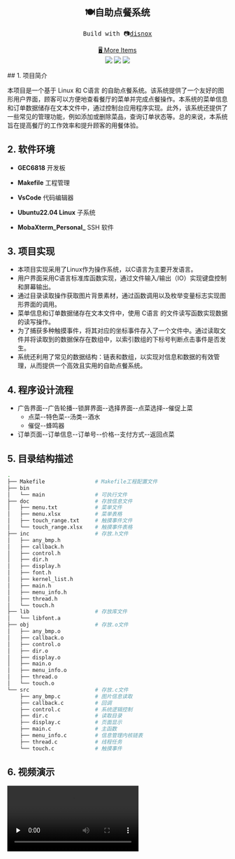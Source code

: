 <h2 align="center">
🍽自助点餐系统
</h2>
<pre align="center">
 Build with 📷<a href="https://disnox.top">disnox</a> 
</pre>
<p align="center">
<a href="https://www.disnox.top/project">🖥 More Items</a>
<br>
<a href=" " rel="nofollow"><img src="https://img.shields.io/badge/-%F0%9F%92%BBLinux-blue"></a>
<a href=" " rel="nofollow"><img src="https://img.shields.io/badge/-%F0%9F%91%A8%E2%80%8D%F0%9F%92%BBC%2FC%2B%2B-blue"></a>
<a href=" " rel="nofollow"><img src="https://img.shields.io/badge/-%F0%9F%93%9Aproject-blue"></a>
</p>
## 1. 项目简介

本项目是一个基于 Linux 和 C语言 的自助点餐系统。该系统提供了一个友好的图形用户界面，顾客可以方便地查看餐厅的菜单并完成点餐操作。本系统的菜单信息和订单数据储存在文本文件中，通过控制台应用程序实现。此外，该系统还提供了一些常见的管理功能，例如添加或删除菜品，查询订单状态等。总的来说，本系统旨在提高餐厅的工作效率和提升顾客的用餐体验。

## 2. 软件环境

+ **GEC6818** 开发板
+ **Makefile** 工程管理

+ **VsCode** 代码编辑器
+ **Ubuntu22.04 Linux** 子系统
+ **MobaXterm_Personal_** SSH 软件

## 3. 项目实现

+ 本项目实现采用了Linux作为操作系统，以C语言为主要开发语言。
+ 用户界面采用C语言标准库函数实现，通过文件输入/输出（IO）实现键盘控制和屏幕输出。
+ 通过目录读取操作获取图片背景素材，通过函数调用以及枚举变量标志实现图形界面的调用。
+ 菜单信息和订单数据储存在文本文件中，使用 C语言 的文件读写函数实现数据的读写操作。
+ 为了捕获多种触摸事件，将其对应的坐标事件存入了一个文件中。通过读取文件并将读取到的数据保存在数组中，以索引数组的下标号判断点击事件是否发生。
+ 系统还利用了常见的数据结构：链表和数组，以实现对信息和数据的有效管理，从而提供一个高效且实用的自助点餐系统。

## 4. 程序设计流程

+ 广告界面--广告轮播--锁屏界面--选择界面--点菜选择--催促上菜
  + 点菜--特色菜--汤类--酒水
  + 催促--蜂鸣器
+ 订单页面--订单信息--订单号--价格--支付方式--返回点菜

## 5. 目录结构描述

```bash
.
├── Makefile				# Makefile工程配置文件
├── bin
│   └── main				# 可执行文件
├── doc						# 存放信息文件
│   ├── menu.txt			# 菜单文件
│   ├── menu.xlsx			# 菜单表格
│   ├── touch_range.txt		# 触摸事件文件
│   └── touch_range.xlsx	# 触摸事件表格
├── inc						# 存放.h文件
│   ├── any_bmp.h
│   ├── callback.h
│   ├── control.h
│   ├── dir.h
│   ├── display.h
│   ├── font.h
│   ├── kernel_list.h
│   ├── main.h
│   ├── menu_info.h
│   ├── thread.h
│   └── touch.h
├── lib						# 存放库文件
│   └── libfont.a
├── obj						# 存放.o文件
│   ├── any_bmp.o
│   ├── callback.o
│   ├── control.o
│   ├── dir.o
│   ├── display.o
│   ├── main.o
│   ├── menu_info.o
│   ├── thread.o
│   └── touch.o
└── src						# 存放.c文件
    ├── any_bmp.c			# 图片信息读取
    ├── callback.c			# 回调
    ├── control.c			# 系统逻辑控制
    ├── dir.c				# 读取目录
    ├── display.c			# 页面显示
    ├── main.c				# 主函数
    ├── menu_info.c			# 信息管理内核链表
    ├── thread.c			# 线程任务
    └── touch.c				# 触摸事件
```

## 6. 视频演示

<video id="video" controls="" preload="none">
    <source id="mp4" src="E:\Code\puresoft\self_order\录屏讲解\自助点餐系统演示视频.mp4" type="video/mp4">
</video>

